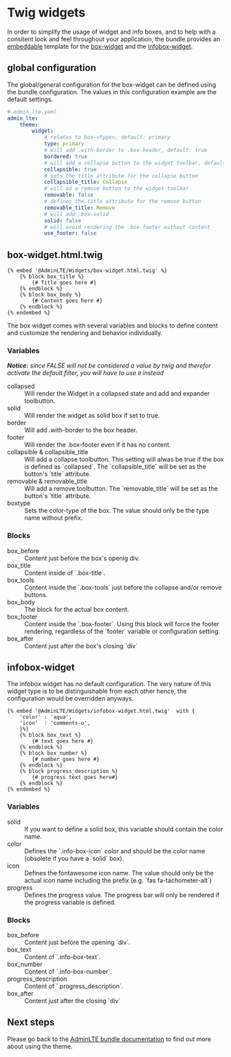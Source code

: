 # Twig widgets

In order to simplify the usage of widget and info boxes, and to help with a consitent look and feel throughout your application, 
the bundle provides an [embeddable][3] template for the [box-widget][1] and the [infobox-widget][2]. 

## global configuration
The global/general configuration for the box-widget can be defined using the bundle configuration. 
The values in this configuration example are the default settings. 

```yaml
# admin_lte.yaml
admin_lte:
    theme:
        widget:
            # relates to box-<type>, default: primary
            type: primary 
            # will add .with-border to .box-header, default: true
            bordered: true
            # will add a collapse button to the widget toolbar, default: true
            collapsible: true
            # sets the title attribute for the collapse button
            collapsible_title: Collapse
            # will ad a remove button to the widget toolbar
            removable: false
            # defines the title attribute for the remove button
            removable_title: Remove
            # will add .box-solid 
            solid: false
            # will avoid rendering the .box-footer without content
            use_footer: false
```

## box-widget.html.twig

```twig
{% embed '@AdminLTE/Widgets/box-widget.html.twig' %}
    {% block box_title %}
        {# Title goes here #}
    {% endblock %}
    {% block box_body %}
        {# Content goes here #}
    {% endblock %}
{% endembed %}
```

The box widget comes with several variables and blocks to define content and customize the rendering and behavior individually. 

### Variables
_**Notice:** since FALSE will not be considered a value by twig and therefor activate the default filter, you will have to use `0` instead_ 
<dl>
<dt>collapsed
<dd>Will render the Widget in a collapsed state and add and expander toolbutton. 

<dt>solid
<dd>Will render the widget as solid box if set to true. 

<dt>border
<dd>Will add .with-border to the box header. 

<dt>footer
<dd>Will render the .box-footer even if it has no content.

<dt>collapsible & collapsible_title
<dd>Will add a collapse toolbutton. This setting will alwas be true if the box is defined as `collapsed`. The `collapsible_title` will be set as the button's `title` attribute.

<dt>removable & removable_title
<dd>Will add a remove toolbutton. The `removable_title` will be set as the button's `title` attribute. 

<dt>boxtype
<dd>Sets the color-type of the box. The value should only be the type name without prefix. 
</dl>

### Blocks

<dl>

<dt>box_before
<dd>Content just before the box's openig div. 

<dt>box_title
<dd>Content inside of `.box-title`. 

<dt>box_tools
<dd>Content inside the `.box-tools` just before the collapse and/or remove buttons. 

<dt>box_body
<dd>The block for the actual box content. 

<dt>box_footer
<dd>Content inside the `.box-footer`. Using this block will force the footer rendering, regardless of the `footer` variable or configuration setting. 

<dt>box_after
<dd>Content just after the box's closing `div`

</dl>

## infobox-widget
The infobox widget has no default configuration. The very nature of this widget type is to be distinguishable from each other hence, the configuration would be overridden anyways.
```twig
{% embed '@AdminLTE/Widgets/infobox-widget.html.twig'  with {
    'color' : 'aqua',
    'icon'  : 'comments-o',
    }%}
    {% block box_text %}
        {# text goes here #}
    {% endblock %}
    {% block box_number %}
        {# number goes here #}
    {% endblock %}
    {% block progress_description %}
        {# progress text goes here#}
    {% endblock %}
{% endembed %}

```
### Variables
<dl>

<dt>solid
<dd>If you want to define a solid box, this variable should contain the color name. 

<dt>color
<dd>Defines the `.info-box-icon` color and should be the color name (obsolete if you have a `solid` box).

<dt>icon
<dd>Defines the fontawesome icon name. The value should only be the actual icon name including the prefix (e.g. `fas fa-tachometer-alt`) 

<dt>progress
<dd>Defines the progress value. The progress bar will only be rendered if the progress variable is defined. 

</dl>

### Blocks
<dl>

<dt>box_before
<dd>Content just before the opening `div`.

<dt>box_text
<dd>Content of `.info-box-text`. 

<dt>box_number
<dd>Content of `.info-box-number`.

<dt>progress_description
<dd>Content of `.progress_description`. 

<dt>box_after
<dd>Content just after the closing `div`


</dl>

## Next steps

Please go back to the [AdminLTE bundle documentation](index.md) to find out more about using the theme.

[1]: https://almsaeedstudio.com/themes/AdminLTE/documentation/index.html#component-box
[2]: https://almsaeedstudio.com/themes/AdminLTE/documentation/index.html#component-info-box
[3]: http://twig.sensiolabs.org/doc/tags/embed.html